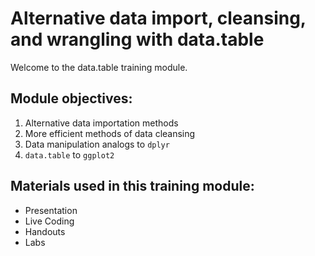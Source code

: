# Alternative data import, cleansing, and wrangling with data.table

Welcome to the data.table training module.

## Module objectives:
1. Alternative data importation methods
1. More efficient methods of data cleansing
1. Data manipulation analogs to `dplyr`
1. `data.table` to `ggplot2`

## Materials used in this training module:
* Presentation
* Live Coding
* Handouts
* Labs

